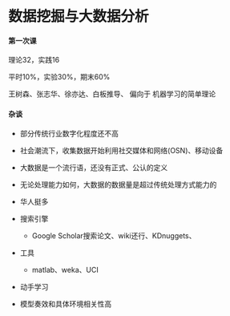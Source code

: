 # 数据挖掘与大数据分析

#### 第一次课

理论32，实践16

平时10%，实验30%，期末60%

王树森、张志华、徐亦达、白板推导、    偏向于 机器学习的简单理论

#### 杂谈

- 部分传统行业数字化程度还不高

- 社会潮流下，收集数据开始利用社交媒体和网络(OSN)、移动设备

- 大数据是一个流行语，还没有正式、公认的定义
- 无论处理能力如何，大数据的数据量是超过传统处理方式能力的
- 华人挺多
- 搜索引擎
  - Google Scholar搜索论文、wiki还行、KDnuggets、
- 工具
  - matlab、weka、UCI

- 动手学习

- 模型奏效和具体环境相关性高
